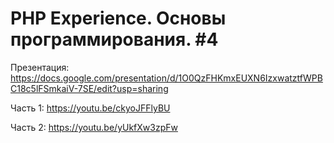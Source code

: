# PHP Experience. Основы программирования. #4

Презентация: https://docs.google.com/presentation/d/1O0QzFHKmxEUXN6IzxwatztfWPBC18c5lFSmkaiV-7SE/edit?usp=sharing

Часть 1: https://youtu.be/ckyoJFFlyBU

Часть 2: https://youtu.be/yUkfXw3zpFw
